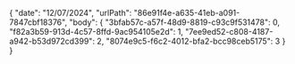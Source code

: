 {
  "date": "12/07/2024",
  "urlPath": "86e91f4e-a635-41eb-a091-7847cbf18376",
  "body": {
  "3bfab57c-a57f-48d9-8819-c93c9f531478": 0,
  "f82a3b59-913d-4c57-8ffd-9ac954105e2d": 1,
  "7ee9ed52-c808-4187-a942-b53d972cd399": 2,
  "8074e9c5-f6c2-4012-bfa2-bcc98ceb5175": 3
}
}
